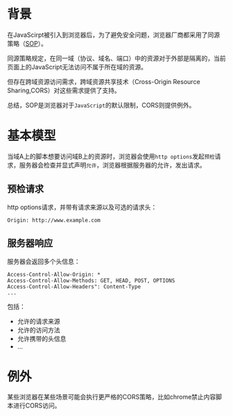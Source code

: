 # 背景

在JavaScirpt被引入到浏览器后，为了避免安全问题，浏览器厂商都采用了同源策略（[SOP](https://en.wikipedia.org/wiki/Same-origin_policy)）。

同源策略规定，在同一域（协议、域名、端口）中的资源对于外部是隔离的，当前页面上的JavaScript无法访问不属于所在域的资源。

但存在跨域资源访问需求，跨域资源共享技术（Cross-Origin Resource Sharing,CORS）对这些需求提供了支持。

总结，SOP是浏览器对于`JavaScript`的默认限制，CORS则提供例外。

# 基本模型

当域A上的脚本想要访问域B上的资源时，浏览器会使用`http options`发起`预检`请求，服务器会检查并显式声明`允许`，浏览器根据服务器的允许，发出请求。

## 预检请求

http options请求，并带有请求来源以及可选的请求头：

```
Origin: http://www.example.com
```

## 服务器响应

服务器会返回多个头信息：

```
Access-Control-Allow-Origin: *
Access-Control-Allow-Methods: GET, HEAD, POST, OPTIONS
Access-Control-Allow-Headers": Content-Type
...
```

包括：

- 允许的请求来源
- 允许的访问方法
- 允许携带的头信息
- ...

# 例外

某些浏览器在某些场景可能会执行更严格的CORS策略，比如chrome禁止内容脚本进行CORS访问。